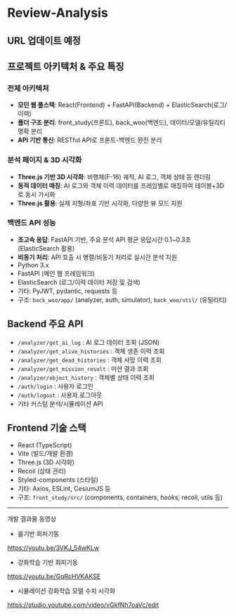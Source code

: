 # Review-Analysis

## URL 업데이트 예정

## 프로젝트 아키텍처 & 주요 특징

### 전체 아키텍처
- **모던 웹 풀스택**: React(Frontend) + FastAPI(Backend) + ElasticSearch(로그/이력)
- **폴더 구조 분리**: front_study(프론트), back_woo(백엔드), 데이터/모델/유틸리티 명확 분리
- **API 기반 통신**: RESTful API로 프론트-백엔드 완전 분리

### 분석 페이지 & 3D 시각화
- **Three.js 기반 3D 시각화**: 비행체(F-16) 궤적, AI 로그, 객체 상태 등 렌더링
- **동적 데이터 매칭**: AI 로그와 객체 이력 데이터를 프레임별로 매칭하여 테이블+3D로 동시 가시화
- **Three.js 활용**: 실제 지형/좌표 기반 시각화, 다양한 뷰 모드 지원

### 백엔드 API 성능
- **초고속 응답**: FastAPI 기반, 주요 분석 API 평균 응답시간 0.1~0.3초 (ElasticSearch 활용)
- **비동기 처리**: API 호출 시 병렬/비동기 처리로 실시간 분석 지원
- Python 3.x
- FastAPI (메인 웹 프레임워크)
- ElasticSearch (로그/이력 데이터 저장 및 검색)
- 기타: PyJWT, pydantic, requests 등
- 구조: `back_woo/app/` (analyzer, auth, simulator), `back_woo/util/` (유틸리티)

## Backend 주요 API
- `/analyzer/get_ai_log` : AI 로그 데이터 조회 (JSON)
- `/analyzer/get_alive_histories` : 객체 생존 이력 조회
- `/analyzer/get_dead_histories` : 객체 사망 이력 조회
- `/analyzer/get_mission_result` : 미션 결과 조회
- `/analyzer/object_history` : 객체별 상태 이력 조회
- `/auth/login` : 사용자 로그인
- `/auth/logout` : 사용자 로그아웃
- 기타 커스텀 분석/시뮬레이션 API

## Frontend 기술 스택
- React (TypeScript)
- Vite (빌드/개발 환경)
- Three.js (3D 시각화)
- Recoil (상태 관리)
- Styled-components (스타일)
- 기타: Axios, ESLint, CesiumJS 등
- 구조: `front_study/src/` (components, containers, hooks, recoil, utils 등)

---

개발 결과물 동영상

- 룰기반 회피기동

https://youtu.be/3VKJ_54wKLw

- 강화학습 기반 회피기동

https://youtu.be/GqRcHVKAKSE

- 시뮬레이션 강화학습 모델 수치 시각화

https://studio.youtube.com/video/vGkfNh7oaVc/edit


